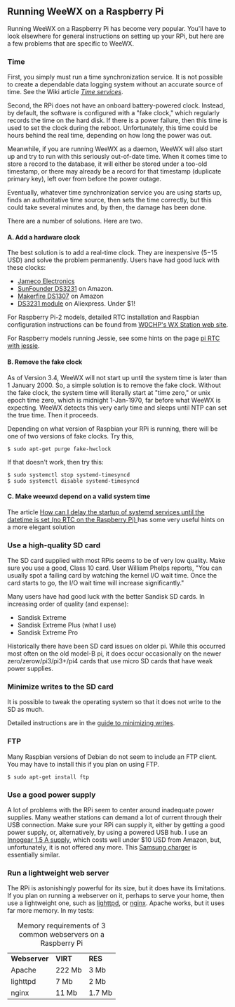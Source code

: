 ## Running WeeWX on a Raspberry Pi

Running WeeWX on a Raspberry Pi has become very popular. You'll have to look elsewhere for general instructions on setting up your RPi, but here are a few problems that are specific to WeeWX.

### Time

First, you simply must run a time synchronization service. It is not possible to create a dependable data logging system without an accurate source of time. See the Wiki article [*Time services*](Time-services).

Second, the RPi does not have an onboard battery-powered clock. Instead, by default, the software is configured with a "fake clock," which regularly records the time on the hard disk. If there is a power failure, then this time is used to set the clock during the reboot. Unfortunately, this time could be hours behind the real time, depending on how long the power was out. 

Meanwhile, if you are running WeeWX as a daemon, WeeWX will also start up and try to run with this seriously out-of-date time. When it comes time to store a record to the database, it will either be stored under a too-old timestamp, or there may already be a record for that timestamp (duplicate primary key), left over from before the power outage.

Eventually, whatever time synchronization service you are using starts up, finds an authoritative time source, then sets the time correctly, but this could take several minutes and, by then, the damage has been done.

There are a number of solutions. Here are two.

#### A. Add a hardware clock

The best solution is to add a real-time clock. They are inexpensive ($5-$15 USD) and solve the problem permanently. Users have had good luck with these clocks:

* [Jameco Electronics](http://www.jameco.com/webapp/wcs/stores/servlet/ProductDisplay?langId=-1&storeId=10001&catalogId=10001&productId=2217625&CID=AVANT)
* [SunFounder DS3231](http://www.amazon.com/SunFounder-DS3231-Precision-Raspberry-Arduino/dp/B00HF4NUSS) on Amazon.
* [Makerfire DS1307](https://www.amazon.com/dp/B00ZOXWHK4/ref=cm_sw_r_cp_awdb_t1_I4CbBbHK8NDYP) on Amazon
* [DS3231 module](https://m.aliexpress.com/item/32315883368.html) on Aliexpress. Under $1!

For Raspberry Pi-2 models, detailed RTC installation and Raspbian configuration instructions can be found from [W0CHP's WX Station web site](http://wx.w0chp.net/setup/RPi2-B_RTC.html).

For Raspberry models running Jessie, see some hints on the page [pi RTC with jessie](https://github.com/weewx/weewx/wiki/pi-RTC-with-raspbian-jessie).

#### B. Remove the fake clock

As of Version 3.4, WeeWX will not start up until the system time is later than 1 January 2000. So, a simple solution is to remove the fake clock. Without the fake clock, the system time will literally start at "time zero," or unix epoch time zero, which is midnight 1-Jan-1970, far before what WeeWX is expecting. WeeWX detects this very early time and sleeps until NTP can set the true time. Then it proceeds.

Depending on what version of Raspbian your RPi is running, there will be one of two versions of fake clocks. Try this,

~~~~~
$ sudo apt-get purge fake-hwclock
~~~~~

If that doesn't work, then try this:

~~~~~
$ sudo systemctl stop systemd-timesyncd
$ sudo systemctl disable systemd-timesyncd
~~~~~

#### C. Make weewxd depend on a valid system time

The article [How can I delay the startup of systemd services until the datetime is set (no RTC on the Raspberry Pi)
](https://raspberrypi.stackexchange.com/questions/94635/how-can-i-delay-the-startup-of-systemd-services-until-the-datetime-is-set-no-rt) has some very useful hints on a more elegant solution


### Use a high-quality SD card

The SD card supplied with most RPis seems to be of very low quality. Make sure you use a good, Class 10 card. User William Phelps reports, "You can usually spot a failing card by watching the kernel I/O wait time. Once the card starts to go, the I/O wait time will increase significantly."

Many users have had good luck with the better Sandisk SD cards. In increasing order of quality (and expense):

* Sandisk Extreme
* Sandisk Extreme Plus (what I use)
* Sandisk Extreme Pro

Historically there have been SD card issues on older pi. While this occurred most often on the old model-B pi, it does occur occasionally on the newer zero/zerow/pi3/pi3+/pi4 cards that use micro SD cards that have weak power supplies.


### Minimize writes to the SD card

It is possible to tweak the operating system so that it does not write to the SD as much.

Detailed instructions are in the [guide to minimizing writes](https://github.com/weewx/weewx/wiki/Minimize-writes-on-SD-cards).

### FTP

Many Raspbian versions of Debian do not seem to include an FTP client. You may have to install this if you plan on using FTP.

~~~~~
$ sudo apt-get install ftp
~~~~~


### Use a good power supply

A lot of problems with the RPi seem to center around inadequate power supplies.  Many weather stations can demand a lot of current through their USB connection. Make sure your RPi can supply it, either by getting a good power supply, or, alternatively, by using a powered USB hub.  I use an [Innogear 1.5 A supply](http://www.amazon.com/gp/product/B00J3IB7A2/), which costs well under $10 USD from Amazon, but, unfortunately, it is not offered any more. This [Samsung charger](https://www.amazon.com/Samsung-Adapter-5-Feet-Charging-Cables/dp/B00CQS0S7E/ref=sr_1_1) is essentially similar.
        
### Run a lightweight web server

The RPi is astonishingly powerful for its size, but it does have its limitations. If you plan on running a webserver on it, perhaps to serve your home, then use a lightweight one, such as [lighttpd](http://www.lighttpd.net/), or [nginx](http://nginx.org/). Apache works, but it uses far more memory. In my tests:

<table style="width:50%">
<caption>Memory requirements of 3 common webservers on a Raspberry Pi</caption>
<tr>
<td><b>Webserver<b></td><td><b>VIRT</b></td><td><b>RES</b></td>
</tr>
<tr>
<td>Apache</td><td>222 Mb</td><td>3 Mb</td>
</tr>
<tr>
<td>lighttpd</td><td>7 Mb</td><td>2 Mb</td>
</tr>
<tr>
<td>nginx</td><td>11 Mb</td><td>1.7 Mb</td>
</tr>
</table>